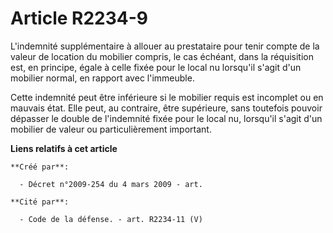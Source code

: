 # Article R2234-9

L'indemnité supplémentaire à allouer au prestataire pour tenir compte de la valeur de location du mobilier compris, le cas
échéant, dans la réquisition est, en principe, égale à celle fixée pour le local nu lorsqu'il s'agit d'un mobilier normal, en
rapport avec l'immeuble.

Cette indemnité peut être inférieure si le mobilier requis est incomplet ou en mauvais état. Elle peut, au contraire, être
supérieure, sans toutefois pouvoir dépasser le double de l'indemnité fixée pour le local nu, lorsqu'il s'agit d'un mobilier
de valeur ou particulièrement important.

**Liens relatifs à cet article**

	**Créé par**:

	  - Décret n°2009-254 du 4 mars 2009 - art.

	**Cité par**:

	  - Code de la défense. - art. R2234-11 (V)
